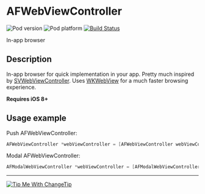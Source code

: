 AFWebViewController
===================
![Pod version](http://img.shields.io/cocoapods/v/AFWebViewController.svg?style=flat)
![Pod platform](http://img.shields.io/cocoapods/p/AFWebViewController.svg?style=flat)
[![Build Status](http://img.shields.io/travis/Fogh/AFWebViewController.svg?style=flat)](https://travis-ci.org/Fogh/AFWebViewController)

In-app browser

## Description

In-app browser for quick implementation in your app. Pretty much inspired by [SVWebViewController](https://github.com/TransitApp/SVWebViewController). 
Uses [WKWebView](https://developer.apple.com/library/IOs/documentation/WebKit/Reference/WKWebView_Ref/index.html) for a much faster browsing experience. 

**Requires iOS 8+**

## Usage example

Push AFWebViewController:
```objectivec
AFWebViewController *webViewController = [AFWebViewController webViewControllerWithAddress:@"https://google.com"];
```

Modal AFWebViewController:
```objectivec
AFModalWebViewController *webViewController = [AFModalWebViewController webViewControllerWithAddress:@"https://google.com"];
```

---
<a href="http://Fogh.tip.me">
  <img
    alt="Tip Me With ChangeTip"
    src="https://cdn.changetip.com/img/logos/tipme_square.png?1"/>
</a>
